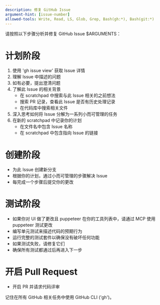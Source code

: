 ```yaml
---
description: 修复 GitHub Issue
argument-hint: [issue-number]
allowed-tools: Write, Read, LS, Glob, Grep, Bash(gh:*), Bash(git:*)
---
```


请按照以下步骤分析并修复 GitHub Issue $ARGUMENTS：

# 计划阶段

1. 使用 'gh issue view' 获取 Issue 详情
2. 理解 Issue 中描述的问题
3. 如有必要，提出澄清问题
4. 了解此 Issue 的相关背景
   - 在 scratchpad 中搜索与此 Issue 相关的之前想法
   - 搜索 PR 记录，查看此 Issue 是否有历史处理记录
   - 在代码库中搜索相关文件
5. 深入思考如何将 Issue 分解为一系列小而可管理的任务
6. 在新的 scratchpad 中记录你的计划
   - 在文件名中包含 Issue 名称
   - 在 scratchpad 中包含指向 Issue 的链接

# 创建阶段

- 为此 Issue 创建新分支
- 根据你的计划，通过小而可管理的步骤解决 Issue
- 每完成一个步骤后提交你的更改

# 测试阶段

- 如果你对 UI 做了更改且 puppeteer 在你的工具列表中，请通过 MCP 使用 puppeteer 测试更改
- 编写单元测试来描述代码的预期行为
- 运行完整的测试套件以确保没有破坏任何功能
- 如果测试失败，请修复它们
- 确保所有测试都通过后再进入下一步

# 开启 Pull Request

- 开启 PR 并请求代码评审

记住在所有 GitHub 相关任务中使用 GitHub CLI ('gh')。